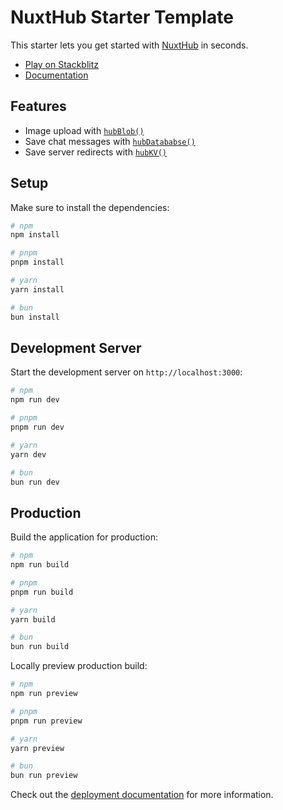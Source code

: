 # NuxtHub Starter Template

This starter lets you get started with [NuxtHub](https://hub.nuxt.com) in seconds.

- [Play on Stackblitz](https://stackblitz.com/github/nuxt-hub/starter)
- [Documentation](https://hub.nuxt.com)

## Features

- Image upload with [`hubBlob()`](http://hub.nuxt.com/docs/storage/blob)
- Save chat messages with [`hubDatababse()`](http://hub.nuxt.com/docs/storage/database)
- Save server redirects with [`hubKV()`](http://hub.nuxt.com/docs/storage/kv)

## Setup

Make sure to install the dependencies:

```bash
# npm
npm install

# pnpm
pnpm install

# yarn
yarn install

# bun
bun install
```

## Development Server

Start the development server on `http://localhost:3000`:

```bash
# npm
npm run dev

# pnpm
pnpm run dev

# yarn
yarn dev

# bun
bun run dev
```

## Production

Build the application for production:

```bash
# npm
npm run build

# pnpm
pnpm run build

# yarn
yarn build

# bun
bun run build
```

Locally preview production build:

```bash
# npm
npm run preview

# pnpm
pnpm run preview

# yarn
yarn preview

# bun
bun run preview
```

Check out the [deployment documentation](https://nuxthub-module.pages.dev/docs/getting-started/deploy) for more information.
